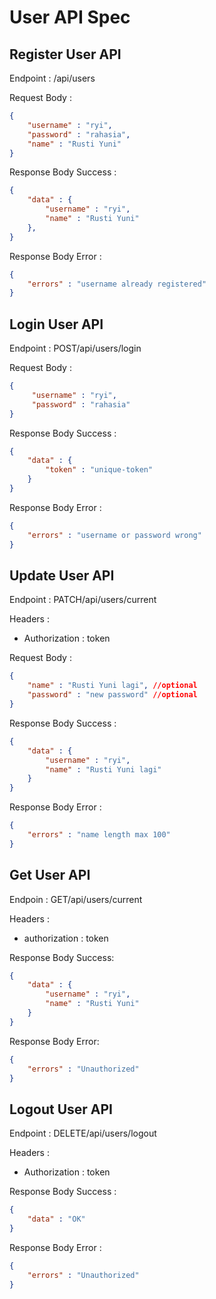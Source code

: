 # User API Spec

## Register User API

Endpoint : /api/users

Request Body :

```json
{
    "username" : "ryi",
    "password" : "rahasia",
    "name" : "Rusti Yuni"
}
```

Response Body Success :

```json
{
    "data" : {
        "username" : "ryi",
        "name" : "Rusti Yuni"
    },
}
```

Response Body Error :

```json
{
    "errors" : "username already registered"
}
```

## Login User API

Endpoint : POST/api/users/login

Request Body :

```json
{
     "username" : "ryi",
     "password" : "rahasia"
}
```

Response Body Success :

```json
{
    "data" : {
        "token" : "unique-token"
    }
}
```

Response Body Error :

```json
{
    "errors" : "username or password wrong"
}
```

## Update User API

Endpoint : PATCH/api/users/current

Headers : 
- Authorization : token

Request Body :

```json
{
    "name" : "Rusti Yuni lagi", //optional
    "password" : "new password" //optional
}
```

Response Body Success :

```json
{
    "data" : {
        "username" : "ryi",
        "name" : "Rusti Yuni lagi"
    }
}
```

Response Body Error :

```json
{
    "errors" : "name length max 100"
}
```

## Get User API

Endpoin : GET/api/users/current

Headers : 
- authorization : token

Response Body Success:

```json
{
    "data" : {
        "username" : "ryi",
        "name" : "Rusti Yuni"
    }
}
```

Response Body Error:

```json
{
    "errors" : "Unauthorized"
}
```

## Logout User API

Endpoint : DELETE/api/users/logout

Headers : 
- Authorization : token

Response Body Success :

```json
{
    "data" : "OK"
}
```

Response Body Error :

```json
{
    "errors" : "Unauthorized"
}
```